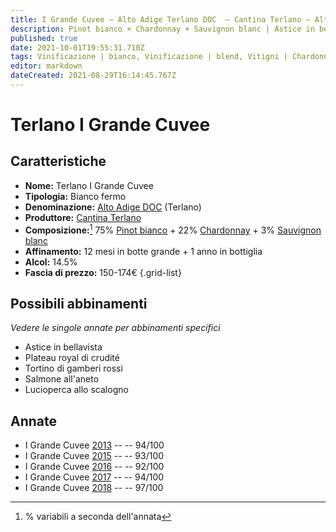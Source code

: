 ```yaml
---
title: I Grande Cuvee – Alto Adige Terlano DOC  – Cantina Terlano – Alto-Adige (IT) – 150-174€ – 5★
description: Pinot bianco + Chardonnay + Sauvignon blanc | Astice in bellavista – Plateau royal di crudité – Tortino di gamberi rossi – Salmone all'aneto – Lucioperca allo scalogno
published: true
date: 2021-10-01T19:55:31.710Z
tags: Vinificazione | bianco, Vinificazione | blend, Vitigni | Chardonnay, Vinificazione | fermo, Valutazioni | 5 stelle, Regione | Alto-Adige (IT), Vitigni | Pinot biancoVitigni | Sauvignon blanc Alimento | astice, Cottura | in bellavista Plateau royal di crudité, Tortino di gamberi rossi, Salmone all'aneto, Lucioperca allo scalogno, Prezzi | 150-174€
editor: markdown
dateCreated: 2021-08-29T16:14:45.767Z
---
```


# Terlano I Grande Cuvee

## Caratteristiche
- **Nome:** Terlano I Grande Cuvee
- **Tipologia:** Bianco fermo 
- **Denominazione:** [Alto Adige DOC](/denominazioni/Italia/Alto-Adige/DOC/Alto-Adige) (Terlano)
- **Produttore:** [Cantina Terlano](/produttori/Italia/Alto-Adige/Cantina-Terlano) 
- **Composizione:**[^1] 75% [Pinot bianco](/vitigni/Francia/bacca-bianca/pinot-bianco) + 22% [Chardonnay](/vitigni/Francia/bacca-bianca/chardonnay) + 3% [Sauvignon blanc](/vitigni/Francia/bacca-bianca/sauvignon-blanc)
- **Affinamento:** 12 mesi in botte grande + 1 anno in bottiglia
- **Alcol:** 14.5%
- **Fascia di prezzo:** 150-174€
{.grid-list}

## Possibili abbinamenti
*Vedere le singole annate per abbinamenti specifici*

- Astice in bellavista
- Plateau royal di crudité
- Tortino di gamberi rossi
- Salmone all'aneto
- Lucioperca allo scalogno

## Annate
- I Grande Cuvee [2013](/vini/Italia/Alto-Adige/Cantina-Terlano/I-Grande-Cuvee/2013) -- <span class="star-5"></span> -- 94/100
- I Grande Cuvee [2015](/vini/Italia/Alto-Adige/Cantina-Terlano/I-Grande-Cuvee/2015) -- <span class="star-5"></span> -- 93/100
- I Grande Cuvee [2016](/vini/Italia/Alto-Adige/Cantina-Terlano/I-Grande-Cuvee/2016) -- <span class="star-5"></span> -- 92/100
- I Grande Cuvee [2017](/vini/Italia/Alto-Adige/Cantina-Terlano/I-Grande-Cuvee/2017) -- <span class="star-5"></span> -- 94/100
- I Grande Cuvee [2018](/vini/Italia/Alto-Adige/Cantina-Terlano/I-Grande-Cuvee/2018) -- <span class="star-5"></span> -- 97/100

 [^1]: % variabili a seconda dell'annata
 